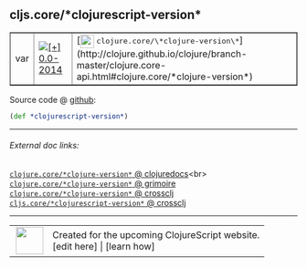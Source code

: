## cljs.core/\*clojurescript-version\*



 <table border="1">
<tr>
<td>var</td>
<td><a href="https://github.com/cljsinfo/cljs-api-docs/tree/0.0-2014"><img valign="middle" alt="[+] 0.0-2014" title="Added in 0.0-2014" src="https://img.shields.io/badge/+-0.0--2014-lightgrey.svg"></a> </td>
<td>
[<img height="24px" valign="middle" src="http://i.imgur.com/1GjPKvB.png"> <samp>clojure.core/\*clojure-version\*</samp>](http://clojure.github.io/clojure/branch-master/clojure.core-api.html#clojure.core/*clojure-version*)
</td>
</tr>
</table>









Source code @ [github](https://github.com/clojure/clojurescript/blob/r2199/src/cljs/cljs/core.cljs#L16):

```clj
(def *clojurescript-version*)
```

<!--
Repo - tag - source tree - lines:

 <pre>
clojurescript @ r2199
└── src
    └── cljs
        └── cljs
            └── <ins>[core.cljs:16](https://github.com/clojure/clojurescript/blob/r2199/src/cljs/cljs/core.cljs#L16)</ins>
</pre>

-->

---



###### External doc links:

[`clojure.core/*clojure-version*` @ clojuredocs](http://clojuredocs.org/clojure.core/*clojure-version*)<br>
[`clojure.core/*clojure-version*` @ grimoire](http://conj.io/store/v1/org.clojure/clojure/1.7.0-beta3/clj/clojure.core/*clojure-version*/)<br>
[`clojure.core/*clojure-version*` @ crossclj](http://crossclj.info/fun/clojure.core/*clojure-version*.html)<br>
[`cljs.core/*clojurescript-version*` @ crossclj](http://crossclj.info/fun/cljs.core.cljs/*clojurescript-version*.html)<br>

---

 <table>
<tr><td>
<img valign="middle" align="right" width="48px" src="http://i.imgur.com/Hi20huC.png">
</td><td>
Created for the upcoming ClojureScript website.<br>
[edit here] | [learn how]
</td></tr></table>

[edit here]:https://github.com/cljsinfo/cljs-api-docs/blob/master/cljsdoc/cljs.core_STARclojurescript-versionSTAR.cljsdoc
[learn how]:https://github.com/cljsinfo/cljs-api-docs/wiki/cljsdoc-files

<!--

This information was too distracting to show to readers, but I'll leave it
commented here since it is helpful to:

- pretty-print the data used to generate this document
- and show how to retrieve that data



The API data for this symbol:

```clj
{:ns "cljs.core",
 :name "*clojurescript-version*",
 :type "var",
 :source {:code "(def *clojurescript-version*)",
          :title "Source code",
          :repo "clojurescript",
          :tag "r2199",
          :filename "src/cljs/cljs/core.cljs",
          :lines [16]},
 :full-name "cljs.core/*clojurescript-version*",
 :full-name-encode "cljs.core_STARclojurescript-versionSTAR",
 :clj-symbol "clojure.core/*clojure-version*",
 :history [["+" "0.0-2014"]]}

```

Retrieve the API data for this symbol:

```clj
;; from Clojure REPL
(require '[clojure.edn :as edn])
(-> (slurp "https://raw.githubusercontent.com/cljsinfo/cljs-api-docs/catalog/cljs-api.edn")
    (edn/read-string)
    (get-in [:symbols "cljs.core/*clojurescript-version*"]))
```

-->
